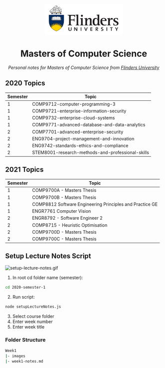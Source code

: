 <div align="center">
<p align="center">
  <a href="https://www.flinders.edu.au/">
    <img src="./Assets/images/flinders-university-logo.png" alt="" height="100"/>
  </a>
</p>
    <h1> 
    Masters of Computer Science
    </h1>
    <p>
      <i>Personal notes for Masters of Computer Science from <a href="https://www.flinders.edu.au/">Flinders University</a></i>
    </p>
</div>

## 2020 Topics

| Semester | Topic                                             |
| -------- | ------------------------------------------------- |
| 1        | COMP9712-computer-programming-3                   |
| 1        | COMP9721-enterprise-information-security          |
| 1        | COMP9732-enterprise-cloud-systems                 |
| 1        | COMP9771-advanced-database-and-data-analytics     |
| 2        | COMP7701-advanced-enterprise-security             |
| 2        | ENG9704-project-management-and-innovation         |
| 2        | ENG9742-standards-ethics-and-compliance           |
| 2        | STEM8001-research-methods-and-professional-skills |

## 2021 Topics

| Semester | Topic |
| -------- | ----- |
| 1        | COMP9700A -  Masters Thesis |
| 1        | COMP9700B - Masters Thesis |
| 1        | COMP8812 Software Engineering Principles and Practice GE |
| 1        | ENGR7761 Computer Vision |
| 2        | ENGR8792 -  Software Engineer 2 |
| 2        | COMP8715 - Heuristic Optimisation |
| 2        | COMP9700D -  Masters Thesis |
| 2        | COMP9700C -  Masters Thesis |

## Setup Lecture Notes Script

![setup-lecture-notes.gif](Assets/images/setup-lecture-notes.gif)

1. In root cd folder name (semester):

```bash
cd 2020-semester-1
```

2. Run script:

```bash
node setupLectureNotes.js
```

3. Select course folder
4. Enter week number
5. Enter week title

### Folder Structure

```bash
Week1
|- images
|- week1-notes.md
```
